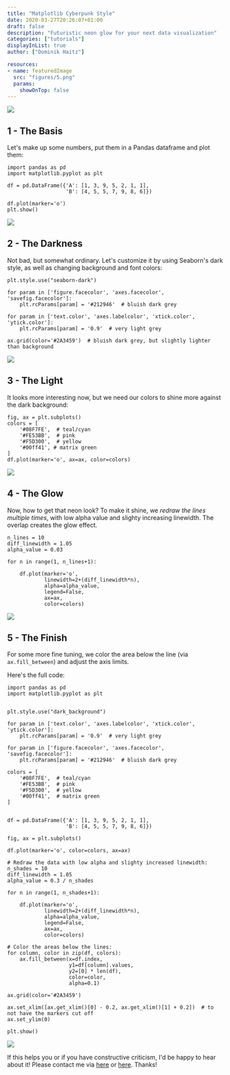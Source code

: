 ```yaml
---
title: "Matplotlib Cyberpunk Style"
date: 2020-03-27T20:26:07+01:00
draft: false
description: "Futuristic neon glow for your next data visualization"
categories: ["tutorials"]
displayInList: true
author: ["Dominik Haitz"]

resources:
- name: featuredImage
  src: "figures/5.png"
  params:
    showOnTop: false
---
```

![](figures/5.png)

## 1 - The Basis
Let's make up some numbers, put them in a Pandas dataframe and plot them:

    import pandas as pd
    import matplotlib.pyplot as plt

    df = pd.DataFrame({'A': [1, 3, 9, 5, 2, 1, 1],
                       'B': [4, 5, 5, 7, 9, 8, 6]})

    df.plot(marker='o')
    plt.show()

![](figures/1.png)

## 2 - The Darkness

Not bad, but somewhat ordinary. Let's customize it by using Seaborn's dark style, as well as changing background and font colors:

    plt.style.use("seaborn-dark")

    for param in ['figure.facecolor', 'axes.facecolor', 'savefig.facecolor']:
        plt.rcParams[param] = '#212946'  # bluish dark grey

    for param in ['text.color', 'axes.labelcolor', 'xtick.color', 'ytick.color']:
        plt.rcParams[param] = '0.9'  # very light grey

    ax.grid(color='#2A3459')  # bluish dark grey, but slightly lighter than background

![](figures/2.png)

## 3 - The Light

It looks more interesting now, but we need our colors to shine more against the dark background:

    fig, ax = plt.subplots()
    colors = [
        '#08F7FE',  # teal/cyan
        '#FE53BB',  # pink
        '#F5D300',  # yellow
        '#00ff41', # matrix green
    ]
    df.plot(marker='o', ax=ax, color=colors)


![](figures/3.png)

## 4 - The Glow

Now, how to get that neon look? To make it shine, we *redraw the lines multiple times*, with low alpha value and slighty increasing linewidth. The overlap creates the glow effect.


    n_lines = 10
    diff_linewidth = 1.05
    alpha_value = 0.03

    for n in range(1, n_lines+1):

        df.plot(marker='o',
                linewidth=2+(diff_linewidth*n),
                alpha=alpha_value,
                legend=False,
                ax=ax,
                color=colors)


![](figures/4.png)

## 5 - The Finish

For some more fine tuning, we color the area below the line (via `ax.fill_between`) and adjust the axis limits.

Here's the full code:

    import pandas as pd
    import matplotlib.pyplot as plt


    plt.style.use("dark_background")

    for param in ['text.color', 'axes.labelcolor', 'xtick.color', 'ytick.color']:
        plt.rcParams[param] = '0.9'  # very light grey

    for param in ['figure.facecolor', 'axes.facecolor', 'savefig.facecolor']:
        plt.rcParams[param] = '#212946'  # bluish dark grey

    colors = [
        '#08F7FE',  # teal/cyan
        '#FE53BB',  # pink
        '#F5D300',  # yellow
        '#00ff41',  # matrix green
    ]


    df = pd.DataFrame({'A': [1, 3, 9, 5, 2, 1, 1],
                       'B': [4, 5, 5, 7, 9, 8, 6]})

    fig, ax = plt.subplots()

    df.plot(marker='o', color=colors, ax=ax)

    # Redraw the data with low alpha and slighty increased linewidth:
    n_shades = 10
    diff_linewidth = 1.05
    alpha_value = 0.3 / n_shades

    for n in range(1, n_shades+1):

        df.plot(marker='o',
                linewidth=2+(diff_linewidth*n),
                alpha=alpha_value,
                legend=False,
                ax=ax,
                color=colors)

    # Color the areas below the lines:
    for column, color in zip(df, colors):
        ax.fill_between(x=df.index,
                        y1=df[column].values,
                        y2=[0] * len(df),
                        color=color,
                        alpha=0.1)

    ax.grid(color='#2A3459')

    ax.set_xlim([ax.get_xlim()[0] - 0.2, ax.get_xlim()[1] + 0.2])  # to not have the markers cut off
    ax.set_ylim(0)

    plt.show()


![](figures/5.png)

If this helps you or if you have constructive criticism, I'd be happy to hear about it! Please contact me via [here](https://dhaitz.github.io) or  [here](https://twitter.com/d_haitz). Thanks!
